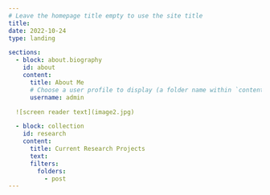 ```yaml
---
# Leave the homepage title empty to use the site title
title:
date: 2022-10-24
type: landing

sections:
  - block: about.biography
    id: about
    content:
      title: About Me
      # Choose a user profile to display (a folder name within `content/authors/`)
      username: admin

  ![screen reader text](image2.jpg)

  - block: collection
    id: research
    content:
      title: Current Research Projects
      text:
      filters:
        folders:
          - post
---
```

